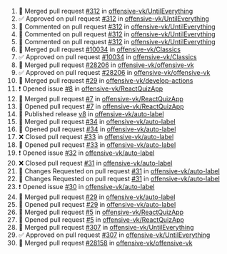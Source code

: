 <!--START_SECTION:activity-->
1. 🎉  Merged pull request [#312](https://github.com/offensive-vk/UntilEverything/pull/312) in [offensive-vk/UntilEverything](https://github.com/offensive-vk/UntilEverything)
2. ✅ Approved on pull request [#312](https://github.com/offensive-vk/UntilEverything/pull/312) in [offensive-vk/UntilEverything](https://github.com/offensive-vk/UntilEverything)
3. 💬 Commented on pull request [#312](https://github.com/offensive-vk/UntilEverything/pull/312) in [offensive-vk/UntilEverything](https://github.com/offensive-vk/UntilEverything)
4. 💬 Commented on pull request [#312](https://github.com/offensive-vk/UntilEverything/pull/312) in [offensive-vk/UntilEverything](https://github.com/offensive-vk/UntilEverything)
5. 💬 Commented on pull request [#312](https://github.com/offensive-vk/UntilEverything/pull/312) in [offensive-vk/UntilEverything](https://github.com/offensive-vk/UntilEverything)
6. 🎉  Merged pull request [#10034](https://github.com/offensive-vk/Classics/pull/10034) in [offensive-vk/Classics](https://github.com/offensive-vk/Classics)
7. ✅ Approved on pull request [#10034](https://github.com/offensive-vk/Classics/pull/10034) in [offensive-vk/Classics](https://github.com/offensive-vk/Classics)
8. 🎉  Merged pull request [#28206](https://github.com/offensive-vk/offensive-vk/pull/28206) in [offensive-vk/offensive-vk](https://github.com/offensive-vk/offensive-vk)
9. ✅ Approved on pull request [#28206](https://github.com/offensive-vk/offensive-vk/pull/28206) in [offensive-vk/offensive-vk](https://github.com/offensive-vk/offensive-vk)
10. 🎉  Merged pull request [#29](https://github.com/offensive-vk/develop-actions/pull/29) in [offensive-vk/develop-actions](https://github.com/offensive-vk/develop-actions)
11. ❗ Opened issue [#8](https://github.com/offensive-vk/ReactQuizApp/issues/8) in [offensive-vk/ReactQuizApp](https://github.com/offensive-vk/ReactQuizApp)
12. 🎉  Merged pull request [#7](https://github.com/offensive-vk/ReactQuizApp/pull/7) in [offensive-vk/ReactQuizApp](https://github.com/offensive-vk/ReactQuizApp)
13. 💪 Opened pull request [#7](https://github.com/offensive-vk/ReactQuizApp/pull/7) in [offensive-vk/ReactQuizApp](https://github.com/offensive-vk/ReactQuizApp)
14. 🚀 Published release [v8](https://github.com/offensive-vk/auto-label/releases/tag/v8) in [offensive-vk/auto-label](https://github.com/offensive-vk/auto-label)
15. 🎉  Merged pull request [#34](https://github.com/offensive-vk/auto-label/pull/34) in [offensive-vk/auto-label](https://github.com/offensive-vk/auto-label)
16. 💪 Opened pull request [#34](https://github.com/offensive-vk/auto-label/pull/34) in [offensive-vk/auto-label](https://github.com/offensive-vk/auto-label)
17. ❌ Closed pull request [#33](https://github.com/offensive-vk/auto-label/pull/33) in [offensive-vk/auto-label](https://github.com/offensive-vk/auto-label)
18. 💪 Opened pull request [#33](https://github.com/offensive-vk/auto-label/pull/33) in [offensive-vk/auto-label](https://github.com/offensive-vk/auto-label)
19. ❗ Opened issue [#32](https://github.com/offensive-vk/auto-label/issues/32) in [offensive-vk/auto-label](https://github.com/offensive-vk/auto-label)
20. ❌ Closed pull request [#31](https://github.com/offensive-vk/auto-label/pull/31) in [offensive-vk/auto-label](https://github.com/offensive-vk/auto-label)
21. 🔄 Changes Requested on pull request [#31](https://github.com/offensive-vk/auto-label/pull/31) in [offensive-vk/auto-label](https://github.com/offensive-vk/auto-label)
22. 🔄 Changes Requested on pull request [#31](https://github.com/offensive-vk/auto-label/pull/31) in [offensive-vk/auto-label](https://github.com/offensive-vk/auto-label)
23. ❗ Opened issue [#30](https://github.com/offensive-vk/auto-label/issues/30) in [offensive-vk/auto-label](https://github.com/offensive-vk/auto-label)
24. 🎉  Merged pull request [#29](https://github.com/offensive-vk/auto-label/pull/29) in [offensive-vk/auto-label](https://github.com/offensive-vk/auto-label)
25. 💪 Opened pull request [#29](https://github.com/offensive-vk/auto-label/pull/29) in [offensive-vk/auto-label](https://github.com/offensive-vk/auto-label)
26. 🎉  Merged pull request [#5](https://github.com/offensive-vk/ReactQuizApp/pull/5) in [offensive-vk/ReactQuizApp](https://github.com/offensive-vk/ReactQuizApp)
27. 💪 Opened pull request [#5](https://github.com/offensive-vk/ReactQuizApp/pull/5) in [offensive-vk/ReactQuizApp](https://github.com/offensive-vk/ReactQuizApp)
28. 🎉  Merged pull request [#307](https://github.com/offensive-vk/UntilEverything/pull/307) in [offensive-vk/UntilEverything](https://github.com/offensive-vk/UntilEverything)
29. ✅ Approved on pull request [#307](https://github.com/offensive-vk/UntilEverything/pull/307) in [offensive-vk/UntilEverything](https://github.com/offensive-vk/UntilEverything)
30. 🎉  Merged pull request [#28158](https://github.com/offensive-vk/offensive-vk/pull/28158) in [offensive-vk/offensive-vk](https://github.com/offensive-vk/offensive-vk)
<!--END_SECTION:activity-->